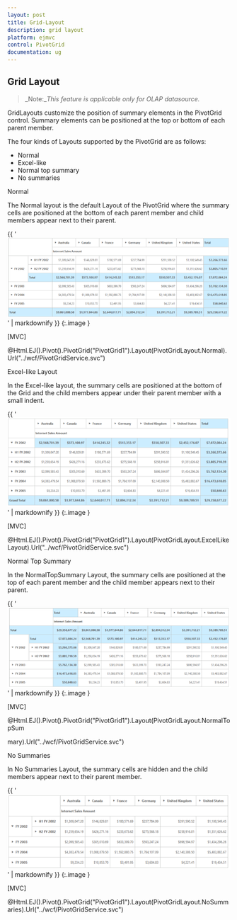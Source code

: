```yaml
---
layout: post
title: Grid-Layout
description: grid layout
platform: ejmvc
control: PivotGrid
documentation: ug
---
```


## Grid Layout

> _Note:__This feature is applicable only for OLAP datasource._

GridLayouts customize the position of summary elements in the PivotGrid control. Summary elements can be positioned at the top or bottom of each parent member.

The four kinds of Layouts supported by the PivotGrid are as follows:

* Normal
* Excel-like
* Normal top summary
* No summaries

Normal

The Normal layout is the default Layout of the PivotGrid where the summary cells are positioned at the bottom of each parent member and child members appear next to their parent.



{{ '![](Grid-Layout_images/Grid-Layout_img1.png)' | markdownify }}
{:.image }




[MVC] 

@Html.EJ().Pivot().PivotGrid("PivotGrid1").Layout(PivotGridLayout.Normal).Url("../wcf/PivotGridService.svc") 



Excel-like Layout

In the Excel-like layout, the summary cells are positioned at the bottom of the Grid and the child members appear under their parent member with a small indent.



{{ '![](Grid-Layout_images/Grid-Layout_img2.png)' | markdownify }}
{:.image }




[MVC]

@Html.EJ().Pivot().PivotGrid("PivotGrid1").Layout(PivotGridLayout.ExcelLikeLayout).Url("../wcf/PivotGridService.svc")



Normal Top Summary

In the NormalTopSummary Layout, the summary cells are positioned at the top of each parent member and the child member appears next to their parent.

{{ '![](Grid-Layout_images/Grid-Layout_img3.png)' | markdownify }}
{:.image }




[MVC]

@Html.EJ().Pivot().PivotGrid("PivotGrid1").Layout(PivotGridLayout.NormalTopSum

mary).Url("../wcf/PivotGridService.svc")

No Summaries

In No Summaries Layout, the summary cells are hidden and the child members appear next to their parent member.

{{ '![](Grid-Layout_images/Grid-Layout_img4.png)' | markdownify }}
{:.image }




[MVC]

@Html.EJ().Pivot().PivotGrid("PivotGrid1").Layout(PivotGridLayout.NoSummaries).Url("../wcf/PivotGridService.svc")



